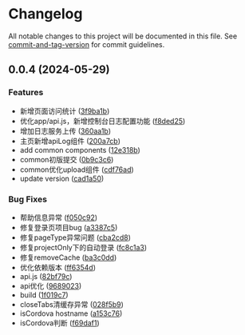 # Changelog

All notable changes to this project will be documented in this file. See [commit-and-tag-version](https://github.com/absolute-version/commit-and-tag-version) for commit guidelines.

## 0.0.4 (2024-05-29)


### Features

* 新增页面访问统计 ([3f9ba1b](https://10.12.5.188:10022/appdev/npm-hosted/template/commit/3f9ba1bcc6607cddbfe017d993687ab78c35df7c))
* 优化app/api.js，新增控制台日志配置功能 ([f8ded25](https://10.12.5.188:10022/appdev/npm-hosted/template/commit/f8ded253d7d0a37e735ebf2b28052961a4179cbb))
* 增加日志服务上传 ([360aa1b](https://10.12.5.188:10022/appdev/npm-hosted/template/commit/360aa1b089017a7c983c79395817d52fd69e0910))
* 主页新增apiLog组件 ([200a7cb](https://10.12.5.188:10022/appdev/npm-hosted/template/commit/200a7cb82f7b62432a9f97237f82c0038897c33b))
* add common components ([12e318b](https://10.12.5.188:10022/appdev/npm-hosted/template/commit/12e318b7d77fef12f11a8ea610198ac28382ca2e))
* common初版提交 ([0b9c3c6](https://10.12.5.188:10022/appdev/npm-hosted/template/commit/0b9c3c612625f7ba94c2201a075545a2fda12423))
* common优化upload组件 ([cdf76ad](https://10.12.5.188:10022/appdev/npm-hosted/template/commit/cdf76ad72b43e7952dcf8f90f19dbe61c3536c28))
* update version ([cad1a50](https://10.12.5.188:10022/appdev/npm-hosted/template/commit/cad1a50fefcafdf6a0b8a2b1558727f6011bfaf9))


### Bug Fixes

* 帮助信息异常 ([f050c92](https://10.12.5.188:10022/appdev/npm-hosted/template/commit/f050c9242f48275e4183397739cbaa14250669e7))
* 修复登录页项目bug ([a3387c5](https://10.12.5.188:10022/appdev/npm-hosted/template/commit/a3387c591ce57eb331bfd805983b3ec5f44f3423))
* 修复pageType异常问题 ([cba2cd8](https://10.12.5.188:10022/appdev/npm-hosted/template/commit/cba2cd867a6eaadbb6c26c1bba5ebff91197f7b4))
* 修复projectOnly下的自动登录 ([fc8c1a3](https://10.12.5.188:10022/appdev/npm-hosted/template/commit/fc8c1a3042337c7433e41b6a91916756b6968b3c))
* 修复removeCache ([ba3c0dd](https://10.12.5.188:10022/appdev/npm-hosted/template/commit/ba3c0dda1b34a330d92e58e6915fe007eace5e50))
* 优化依赖版本 ([ff6354d](https://10.12.5.188:10022/appdev/npm-hosted/template/commit/ff6354d952b0c1035e50674f16efd8365ce292a4))
* api.js ([82bf79c](https://10.12.5.188:10022/appdev/npm-hosted/template/commit/82bf79c303300d6cf6b68f06eeaa1dd823fe1973))
* api优化 ([9689023](https://10.12.5.188:10022/appdev/npm-hosted/template/commit/9689023bd43bee73b8af5ae4e4fa5bcdb5d2dc6e))
* build ([1f019c7](https://10.12.5.188:10022/appdev/npm-hosted/template/commit/1f019c7409ad52e9a5e7445f005fa1da3e282ecf))
* closeTabs清缓存异常 ([028f5b9](https://10.12.5.188:10022/appdev/npm-hosted/template/commit/028f5b985195bb9a605ecf3887edbe052c5f111e))
* isCordova hostname ([a153c76](https://10.12.5.188:10022/appdev/npm-hosted/template/commit/a153c7640b6dbd3037686e20eb4b9ced92a021e0))
* isCordova判断 ([f69daf1](https://10.12.5.188:10022/appdev/npm-hosted/template/commit/f69daf1cebaba91ce95c062afe65f24dbd964882))
